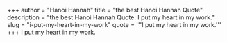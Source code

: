 +++
author = "Hanoi Hannah"
title = "the best Hanoi Hannah Quote"
description = "the best Hanoi Hannah Quote: I put my heart in my work."
slug = "i-put-my-heart-in-my-work"
quote = '''I put my heart in my work.'''
+++
I put my heart in my work.
